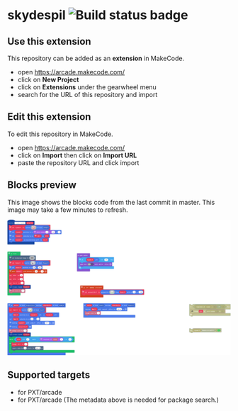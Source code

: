 # skydespil ![Build status badge](https://github.com/termi1965/skydespil/workflows/MakeCode/badge.svg)



## Use this extension

This repository can be added as an **extension** in MakeCode.

* open https://arcade.makecode.com/
* click on **New Project**
* click on **Extensions** under the gearwheel menu
* search for the URL of this repository and import

## Edit this extension

To edit this repository in MakeCode.

* open https://arcade.makecode.com/
* click on **Import** then click on **Import URL**
* paste the repository URL and click import

## Blocks preview

This image shows the blocks code from the last commit in master.
This image may take a few minutes to refresh.

![A rendered view of the blocks](https://github.com/termi1965/skydespil/raw/master/.makecode/blocks.png)

## Supported targets

* for PXT/arcade
* for PXT/arcade
(The metadata above is needed for package search.)

